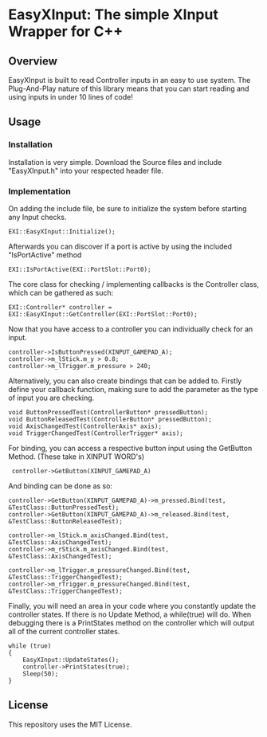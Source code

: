 # EasyXInput: The simple XInput Wrapper for C++ 

## Overview
EasyXInput is built to read Controller inputs in an easy to use system. The Plug-And-Play nature of this library means that you can start reading and using inputs in under 10 lines of code!

## Usage

### Installation
Installation is very simple. Download the Source files and include "EasyXInput.h" into your respected header file.

### Implementation

On adding the include file, be sure to initialize the system before starting any Input checks.

```
EXI::EasyXInput::Initialize();
```
Afterwards you can discover if a port is active by using the included "IsPortActive" method

```
EXI::IsPortActive(EXI::PortSlot::Port0);
```

The core class for checking / implementing callbacks is the Controller class, which can be gathered as such:

```
EXI::Controller* controller = EXI::EasyXInput::GetController(EXI::PortSlot::Port0);
```

Now that you have access to a controller you can individually check for an input.

```
controller->IsButtonPressed(XINPUT_GAMEPAD_A);
controller->m_lStick.m_y > 0.8;
controller->m_lTrigger.m_pressure > 240;
```

Alternatively, you can also create bindings that can be added to.
Firstly define your callback function, making sure to add the parameter as the type of input you are checking.

```
void ButtonPressedTest(ControllerButton* pressedButton);
void ButtonReleasedTest(ControllerButton* pressedButton);
void AxisChangedTest(ControllerAxis* axis);
void TriggerChangedTest(ControllerTrigger* axis);
```

For binding, you can access a respective button input using the GetButton Method. (These take in XINPUT WORD's)

```
 controller->GetButton(XINPUT_GAMEPAD_A)
```

And binding can be done as so:

```
controller->GetButton(XINPUT_GAMEPAD_A)->m_pressed.Bind(test, &TestClass::ButtonPressedTest);
controller->GetButton(XINPUT_GAMEPAD_A)->m_released.Bind(test, &TestClass::ButtonReleasedTest);

controller->m_lStick.m_axisChanged.Bind(test, &TestClass::AxisChangedTest);
controller->m_rStick.m_axisChanged.Bind(test, &TestClass::AxisChangedTest);

controller->m_lTrigger.m_pressureChanged.Bind(test, &TestClass::TriggerChangedTest);
controller->m_rTrigger.m_pressureChanged.Bind(test, &TestClass::TriggerChangedTest);
```

Finally, you will need an area in your code where you constantly update the controller states. If there is no Update Method, a while(true) will do.
When debugging there is a PrintStates method on the controller which will output all of the current controller states.

```
while (true)
{
    EasyXInput::UpdateStates();
    controller->PrintStates(true);
    Sleep(50);
}
```


## License
This repository uses the MIT License.
